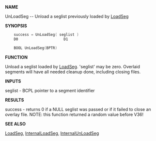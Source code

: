 
**NAME**

UnLoadSeg -- Unload a seglist previously loaded by [LoadSeg](../dos/LoadSeg)

**SYNOPSIS**

```c
    success = UnLoadSeg( seglist )
    D0                     D1

    BOOL UnLoadSeg(BPTR)

```
**FUNCTION**

Unload a seglist loaded by [LoadSeg](../dos/LoadSeg).  'seglist' may be zero.
Overlaid segments will have all needed cleanup done, including
closing files.

**INPUTS**

seglist - BCPL pointer to a segment identifier

**RESULTS**

success - returns 0 if a NULL seglist was passed or if it failed
to close an overlay file.  NOTE: this function returned
a random value before V36!

**SEE ALSO**

[LoadSeg](../dos/LoadSeg), [InternalLoadSeg](../dos/InternalLoadSeg), [InternalUnLoadSeg](../dos/InternalUnLoadSeg)
